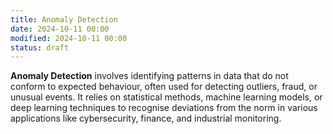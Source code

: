```yaml
---
title: Anomaly Detection
date: 2024-10-11 00:00
modified: 2024-10-11 00:00
status: draft
---
```


**Anomaly Detection** involves identifying patterns in data that do not conform to expected behaviour, often used for detecting outliers, fraud, or unusual events. It relies on statistical methods, machine learning models, or deep learning techniques to recognise deviations from the norm in various applications like cybersecurity, finance, and industrial monitoring.